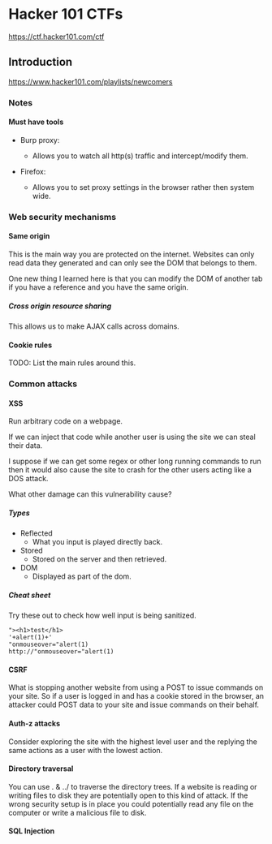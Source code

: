 # Hacker 101 CTFs

https://ctf.hacker101.com/ctf

## Introduction

https://www.hacker101.com/playlists/newcomers

### Notes

#### Must have tools

- Burp proxy:

  - Allows you to watch all http(s) traffic and intercept/modify them.

- Firefox:

  - Allows you to set proxy settings in the browser rather then system wide.

### Web security mechanisms

#### Same origin

This is the main way you are protected on the internet. Websites can only read data they generated and can only see the DOM that belongs to them.

One new thing I learned here is that you can modify the DOM of another tab if you have a reference and you have the same origin.

##### Cross origin resource sharing

This allows us to make AJAX calls across domains.

#### Cookie rules

TODO: List the main rules around this.

### Common attacks

#### XSS

Run arbitrary code on a webpage.

If we can inject that code while another user is using the site we can steal their data.

I suppose if we can get some regex or other long running commands to run then it would also cause the site to crash for the other users acting like a DOS attack.

What other damage can this vulnerability cause?

##### Types

- Reflected
  - What you input is played directly back.
- Stored
  - Stored on the server and then retrieved.
- DOM
  - Displayed as part of the dom.

##### Cheat sheet

Try these out to check how well input is being sanitized.

```
"><h1>test</h1>
'+alert(1)+'
"onmouseover="alert(1)
http://"onmouseover="alert(1)
```

#### CSRF

What is stopping another website from using a POST to issue commands on your site. So if a user is logged in and has a cookie stored in the browser, an attacker could POST data to your site and issue commands on their behalf.

#### Auth-z attacks

Consider exploring the site with the highest level user and the replying the same actions as a user with the lowest action.

#### Directory traversal

You can use . & ../ to traverse the directory trees. If a website is reading or writing files to disk they are potentially open to this kind of attack.
If the wrong security setup is in place you could potentially read any file on the computer or write a malicious file to disk.

#### SQL Injection
